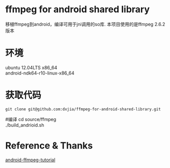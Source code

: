 # ffmpeg for android shared library
  移植ffmpeg到android，编译可用于jni调用的so库.
本项目使用的是ffmpeg 2.6.2版本

# 环境
  ubuntu 12.04LTS x86_64<br>
  android-ndk64-r10-linux-x86_64

# 获取代码
``
  git clone git@github.com:dxjia/ffmpeg-for-android-shared-library.git
``

#编译
cd source/ffmpeg<br>
./build_andrioid.sh

# Reference & Thanks
  [android-ffmpeg-tutorial](https://github.com/roman10/android-ffmpeg-tutorial)
